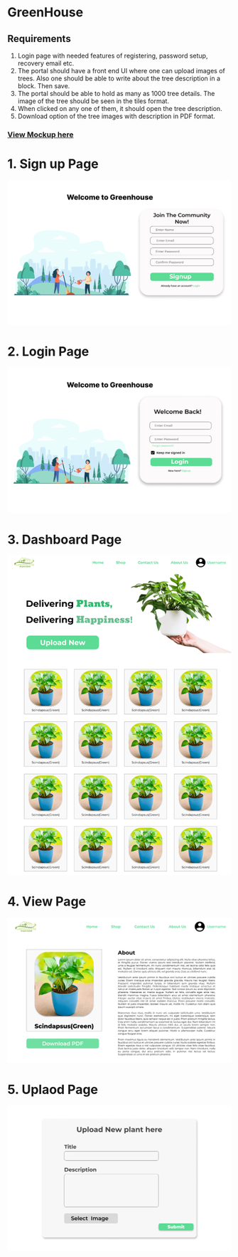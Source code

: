 # GreenHouse

## Requirements

1) Login page with needed features of registering, password setup, recovery email etc. 
2) The portal should have a front end UI where one can upload images of trees. Also one should be able to write about the tree description in a block. Then save. 
3) The portal should be able to hold as many as 1000 tree details. The image of the tree should be seen in the tiles format.
4) When clicked on any one of them, it should open the tree description. 
5) Download option of the tree images with description in PDF format.

### [View Mockup here](https://www.figma.com/file/HT0qtZRWl8XlWFRHENYcik/Greenverz)

# 1. Sign up Page
![Signup page](Task1/Mockup/1.Signup.png)

# 2. Login Page
![login page](Task1/Mockup/2.Login.png)

# 3. Dashboard Page
![Dashboard page](Task1/Mockup/3.Dashboard.png)

# 4. View Page
![view page](Task1/Mockup/5.View.png)

# 5. Uplaod Page
![Upload page](Task1/Mockup/4.Upload.png)
